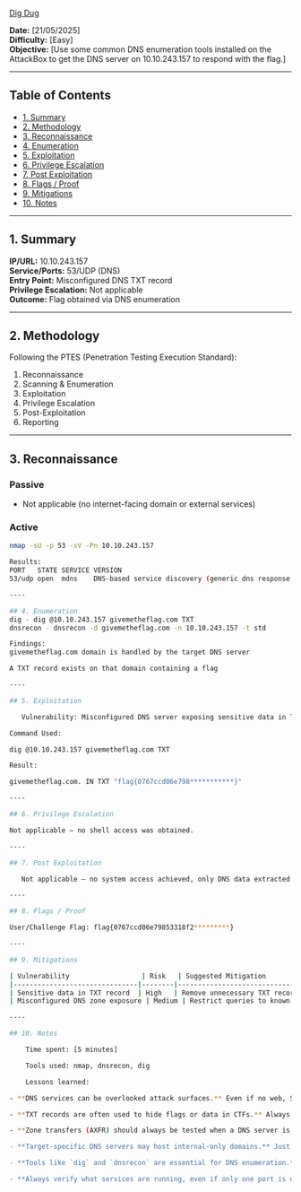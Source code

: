 [Dig Dug](https://tryhackme.com/room/digdug)

**Date:** [21/05/2025]  
**Difficulty:** [Easy]  
**Objective:** [Use some common DNS enumeration tools installed on the AttackBox to get the DNS server on 10.10.243.157 to respond with the flag.]

---

## Table of Contents

- [1. Summary](#1-summary)
- [2. Methodology](#2-methodology)
- [3. Reconnaissance](#3-reconnaissance)
- [4. Enumeration](#4-enumeration)
- [5. Exploitation](#5-exploitation)
- [6. Privilege Escalation](#6-privilege-escalation)
- [7. Post Exploitation](#7-post-exploitation)
- [8. Flags / Proof](#8-flags--proof)
- [9. Mitigations](#9-mitigations)
- [10. Notes](#10-notes)

---

## 1. Summary

**IP/URL:** 10.10.243.157  
**Service/Ports:** 53/UDP (DNS)  
**Entry Point:** Misconfigured DNS TXT record  
**Privilege Escalation:** Not applicable  
**Outcome:** Flag obtained via DNS enumeration  

---

## 2. Methodology

Following the PTES (Penetration Testing Execution Standard):
1. Reconnaissance  
2. Scanning & Enumeration  
3. Exploitation  
4. Privilege Escalation  
5. Post-Exploitation  
6. Reporting

---

## 3. Reconnaissance

### Passive
- Not applicable (no internet-facing domain or external services)

### Active

```bash
nmap -sU -p 53 -sV -Pn 10.10.243.157

Results: 
PORT   STATE SERVICE VERSION
53/udp open  mdns    DNS-based service discovery (generic dns response: no error)

----

## 4. Enumeration
dig - dig @10.10.243.157 givemetheflag.com TXT
dnsrecon - dnsrecon -d givemetheflag.com -n 10.10.243.157 -t std

Findings:
givemetheflag.com domain is handled by the target DNS server

A TXT record exists on that domain containing a flag

----

## 5. Exploitation

   Vulnerability: Misconfigured DNS server exposing sensitive data in TXT records

Command Used:

dig @10.10.243.157 givemetheflag.com TXT

Result:

givemetheflag.com. IN TXT "flag{0767ccd06e798***********}"

----

## 6. Privilege Escalation

Not applicable — no shell access was obtained.

----

## 7. Post Exploitation

   Not applicable — no system access achieved, only DNS data extracted.

----

## 8. Flags / Proof

User/Challenge Flag: flag{0767ccd06e79853318f2*********}

----

## 9. Mitigations

| Vulnerability                  | Risk   | Suggested Mitigation                     |
|-------------------------------|--------|------------------------------------------|
| Sensitive data in TXT record  | High   | Remove unnecessary TXT records           |
| Misconfigured DNS zone exposure | Medium | Restrict queries to known internal clients |

----

## 10. Notes

    Time spent: [5 minutes]

    Tools used: nmap, dnsrecon, dig

    Lessons learned: 

- **DNS services can be overlooked attack surfaces.** Even if no web, SSH, or other common services are exposed, DNS alone can leak sensitive information when misconfigured.

- **TXT records are often used to hide flags or data in CTFs.** Always include TXT record checks during DNS enumeration.

- **Zone transfers (AXFR) should always be tested when a DNS server is discovered.** Even though not applicable here, it's a critical test during pentests.

- **Target-specific DNS servers may host internal-only domains.** Just because a domain isn’t public doesn’t mean it doesn’t exist inside a challenge or private network.

- **Tools like `dig` and `dnsrecon` are essential for DNS enumeration.** Understanding how to use them efficiently helps uncover misconfigurations quickly.

- **Always verify what services are running, even if only one port is open.** Port 53 might seem boring — but in this case, it led directly to the flag.
